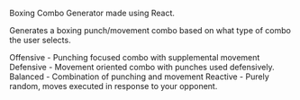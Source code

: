 Boxing Combo Generator made using React.

Generates a boxing punch/movement combo based on what type of combo the user selects.

Offensive - Punching focused combo with supplemental movement
Defensive - Movement oriented combo with punches used defensively.
Balanced - Combination of punching and movement
Reactive - Purely random, moves executed in response to your opponent.
